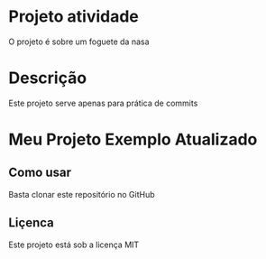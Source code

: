 # Projeto atividade
O projeto é sobre um foguete da nasa

# Descrição
Este projeto serve apenas para prática de commits

# Meu Projeto Exemplo Atualizado

## Como usar
Basta clonar este repositório no GitHub

## Liçenca
Este projeto está sob a licença MIT
